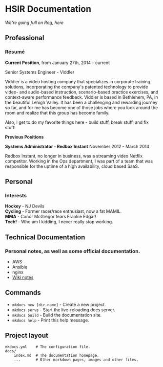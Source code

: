 # HSIR Documentation
_We're going full on Rog, here_

## Professional 

### Résumé

**Current Position**, from January 27th, 2014 - current

Senior Systems Engineer - Viddler

Viddler is a video hosting company that specializes in corporate training
solutions, incorporating the company's patented technology to provide video-
and audio-based instruction, scenario-based practice exercises, and
context-aware performance feedback. Viddler is based in Bethlehem, PA, in
the beautiful Lehigh Valley. It has been a challenging and rewarding journey
so far, and for me has become one of those jobs where you look around the
room and realize that this group has become family.

Also, I get to do my favorite things here - build stuff, break stuff, and
fix stuff!

**Previous Positions**

**Systems Administrator - Redbox Instant** November 2012 - March 2014

Redbox Instant, no longer in business, was a streaming video Netflix competitor.
Working in the Ops department, I was part of a team that was responsible
for the uptime of a high availability, cloud based SaaS. 

## Personal

### Interests

**Hockey** - NJ Devils  
**Cycling** - Former racer/race enthusiast, now a fat MAMIL.  
**MMA** - Conor McGregor fears Frankie Edgar!  
**Tech!** - Who am I kidding, I never really stop working.  

## Technical Documentation

### Personal notes, as well as some official documentation.

- AWS
- Ansible
- nginx
- [Wiki notes](wiki.md)




## Commands

* `mkdocs new [dir-name]` - Create a new project.
* `mkdocs serve` - Start the live-reloading docs server.
* `mkdocs build` - Build the documentation site.
* `mkdocs help` - Print this help message.

## Project layout

    mkdocs.yml    # The configuration file.
    docs/
        index.md  # The documentation homepage.
        ...       # Other markdown pages, images and other files.

